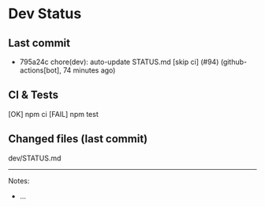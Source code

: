 # Dev Status

## Last commit
- 795a24c chore(dev): auto-update STATUS.md [skip ci] (#94) (github-actions[bot], 74 minutes ago)
## CI & Tests
[OK] npm ci
[FAIL] npm test

## Changed files (last commit)
dev/STATUS.md

---
Notes:
- ...
